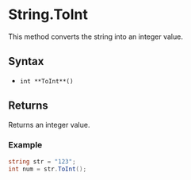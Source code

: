 # String.ToInt

This method converts the string into an integer value.

## Syntax

- `int **ToInt**()`

## Returns

Returns an integer value.

### Example

```csharp
string str = "123";
int num = str.ToInt();
```